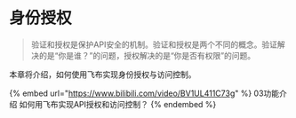 # 身份授权

> 验证和授权是保护API安全的机制。验证和授权是两个不同的概念。验证解决的是“你是谁？”的问题，授权解决的是“你是否有权限”的问题。

本章将介绍，如何使用飞布实现身份授权与访问控制。

{% embed url="https://www.bilibili.com/video/BV1UL411C73g" %}
03功能介绍 如何用飞布实现API授权和访问控制？
{% endembed %}

